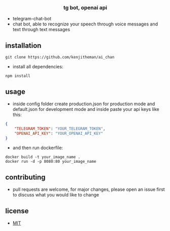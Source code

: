 <h3 align="center">tg bot, openai api</h3>

- telegram-chat-bot
- chat bot, able to recognize your speech through voice messages and text through text messages
##

## installation

```shell
git clone https://github.com/kenjitheman/ai_chan
```

- install all dependencies:

```shell
npm install
```

## usage

- inside config folder create production.json for production mode and default.json for development mode and inside paste your api keys like this:

```json
{
    "TELEGRAM_TOKEN": "YOUR_TELEGRAM_TOKEN",
    "OPENAI_API_KEY": "YOUR_OPENAI_API_KEY"
}
```

- and then run dockerfile:

```shell
docker build -t your_image_name .
docker run -d -p 8080:80 your_image_name
```

## contributing

- pull requests are welcome, for major changes, please open an issue first
to discuss what you would like to change

## license

- [MIT](https://choosealicense.com/licenses/mit/)
